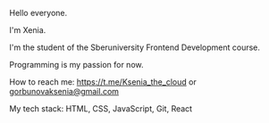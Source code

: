   Hello everyone. 
  
  I'm Xenia. 
  
  I'm the student of the Sberuniversity Frontend 
    Development course.
    
  Programming is my passion for now.
  
  How to reach me: https://t.me/Ksenia_the_cloud 
    or gorbunovaksenia@gmail.com
    
  My tech stack: HTML, CSS, JavaScript, Git, React



